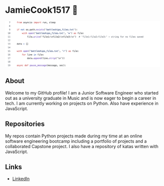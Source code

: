 # JamieCook1517 👋

<!--
**JamieCook1517/JamieCook1517** is a ✨ _special_ ✨ repository because its `README.md` (this file) appears on your GitHub profile.

Here are some ideas to get you started:

- 🔭 I’m currently working on ...
- 🌱 I’m currently learning ...
- 👯 I’m looking to collaborate on ...
- 🤔 I’m looking for help with ...
- 💬 Ask me about ...
- 📫 How to reach me: ...
- 😄 Pronouns: ...
- ⚡ Fun fact: ...
-->

<picture>
 <source media="(prefers-color-scheme: dark)" srcset="gitdark.png">
 <source media="(prefers-color-scheme: light)" srcset="gitlight.png">
 <img alt="CODE" src="gitlight.png">
</picture>

## About

Welcome to my GitHub profile! I am a Junior Software Engineer who started out as a university graduate in Music and is now eager to begin a career in tech. I am currently working on projects on Python. Also have experience in JavaScript.

## Repositories

My repos contain Python projects made during my time at an online software engineering bootcamp including a portfolio of projects and a collaborated Capstone project. I also have a repository of katas written with JavaScript.

## Links

* [LinkedIn](https://www.linkedin.com/in/jamie-cook-a1b5992a2/)
